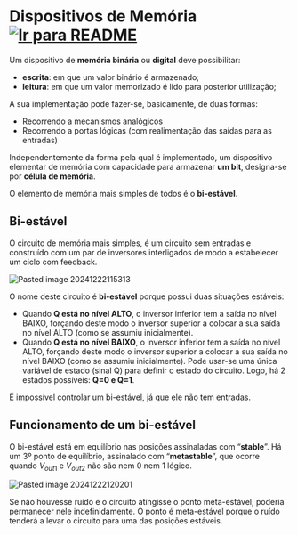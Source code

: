 # Dispositivos de Memória &nbsp; [![Ir para README](https://img.shields.io/badge/Indice-Verde?style=for-the-badge)](../../README.md#indice)

Um dispositivo de **memória binária** ou **digital** deve possibilitar:
- **escrita**: em que um valor binário é armazenado;
- **leitura**: em que um valor memorizado é lido para posterior utilização;

A sua implementação pode fazer-se, basicamente, de duas formas:
- Recorrendo a mecanismos analógicos
- Recorrendo a portas lógicas (com realimentação das saídas para as entradas)

Independentemente da forma pela qual é implementado, um dispositivo elementar de memória com capacidade para armazenar **um bit**, designa-se por **célula de memória**.

O elemento de memória mais simples de todos é o **bi-estável**.

## Bi-estável

O circuito de memória mais simples, é um circuito sem entradas e construído com um par de inversores interligados de modo a estabelecer um ciclo com feedback.

![Pasted image 20241222115313](https://github.com/user-attachments/assets/ff00a43b-cfdd-4406-870e-86537fbecf9d)

O nome deste circuito é **bi-estável** porque possui duas situações estáveis:
- Quando **Q está no nível ALTO**, o inversor inferior tem a saída no nível BAIXO, forçando deste modo o inversor superior a colocar a sua saída no nível ALTO (como se assumiu inicialmente).
 - Quando **Q está no nível BAIXO**, o inversor inferior tem a saída no nível ALTO, forçando deste modo o inversor superior a colocar a sua saída no nível BAIXO (como se assumiu inicialmente).
Pode usar-se uma única variável de estado (sinal Q) para definir o estado do circuito. Logo, há 2 estados possíveis: **Q=0 e Q=1**.

É impossível controlar um bi-estável, já que ele não tem entradas.
## Funcionamento de um bi-estável

O bi-estável está em equilíbrio nas posições assinaladas com “**stable**”.
Há um 3º ponto de equilíbrio, assinalado com “**metastable**”, que ocorre quando $V_{out1}$ e $V_{out2}$ não são nem 0 nem 1 lógico.

![Pasted image 20241222120201](https://github.com/user-attachments/assets/cf62088c-caa2-4e4d-9dcb-8e7c8d486813)

Se não houvesse ruído e o circuito atingisse o ponto meta-estável, poderia permanecer nele indefinidamente.
O ponto é meta-estável porque o ruído tenderá a levar o circuito para uma das posições estáveis.
